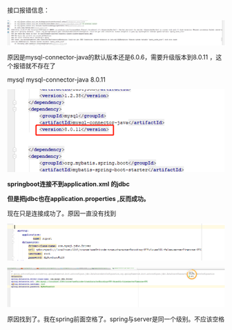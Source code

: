 接口报错信息：

![image-20200311102316473](疑问解答.assets/image-20200311102316473.png)

原因是mysql-connector-java的默认版本还是6.0.6，需要升级版本到8.0.11 ，这个报错就不存在了

<dependency> <groupId>mysql</groupId> <artifactId>mysql-connector-java</artifactId> <version>8.0.11</version> </dependency>



![image-20200311102433457](疑问解答.assets/image-20200311102433457.png)



**springboot连接不到application.xml 的jdbc**

**但是把jdbc也在application.properties  ,反而成功。**

现在只是连接成功了。原因一直没有找到



![image-20200311110237857](疑问解答.assets/image-20200311110237857.png)

![image-20200311110249666](疑问解答.assets/image-20200311110249666.png)

原因找到了。我在spring前面空格了。spring与server是同一个级别。不应该空格

